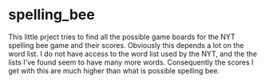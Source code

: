 # spelling_bee

This little prject tries to find all the possible game boards for the NYT spelling bee game and their scores. Obviously this depends a lot on the word list. I do not have access to the word list used by the NYT, and the the lists I've found seem to have many more words. Consequently the scores I get with this are much higher than what is possible spelling bee. 
